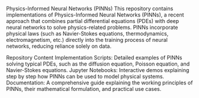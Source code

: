 Physics-Informed Neural Networks (PINNs)
This repository contains implementations of Physics-Informed Neural Networks (PINNs), a recent approach that combines partial differential equations (PDEs) with deep neural networks to solve physics-related problems. PINNs incorporate physical laws (such as Navier-Stokes equations, thermodynamics, electromagnetism, etc.) directly into the training process of neural networks, reducing reliance solely on data.

Repository Content
Implementation Scripts: Detailed examples of PINNs solving typical PDEs, such as the diffusion equation, Poisson equation, and Navier-Stokes equations.
Jupyter Notebooks: Interactive demos explaining step by step how PINNs can be used to model physical systems.
Documentation: A comprehensive guide explaining the working principles of PINNs, their mathematical formulation, and practical use cases.
